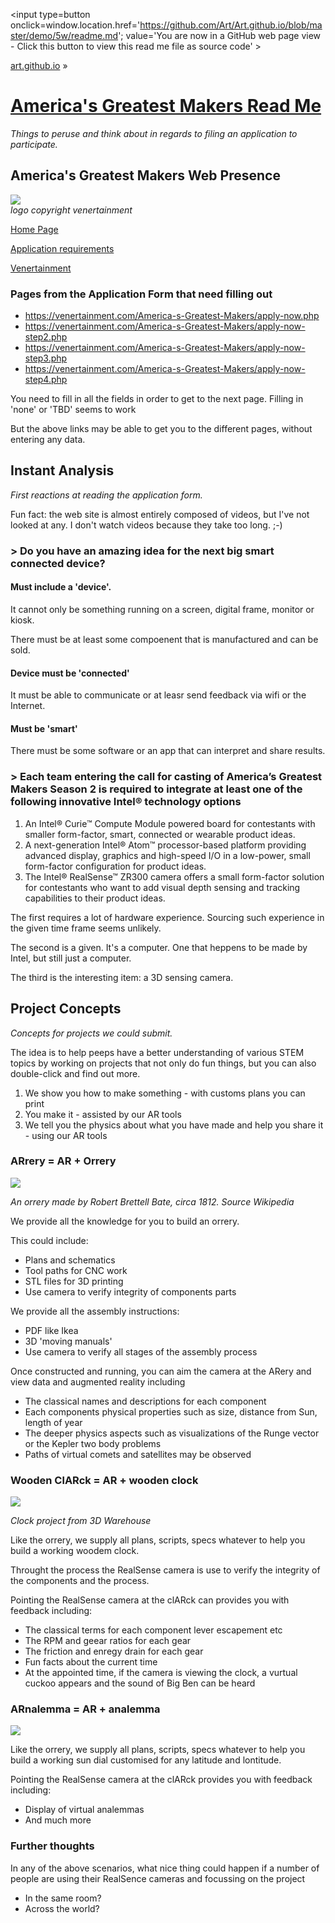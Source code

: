 <span style=display:none; >[You are now in a GitHub source code view - click this link to view Read Me file as a web page]
( https://art.github.io/demo/5w/#readme.md "View file as a web page." ) </span>
<input type=button onclick=window.location.href='https://github.com/Art/Art.github.io/blob/master/demo/5w/readme.md'; 
value='You are now in a GitHub web page view - Click this button to view this read me file as source code' >

[art.github.io]( https://art.github.io ) &raquo; 

[America's Greatest Makers Read Me]( https://art.github.io/projects/americas-greatest-makers/#readme.md )
===

_Things to peruse and think about in regards to filing an application to participate._


## America's Greatest Makers Web Presence


![]( https://venertainment.com/America-s-Greatest-Makers/images/footer-logo.jpg )  
_logo copyright venertainment_

[Home Page]( https://www.americasgreatestmakers.com )

[Application requirements]( https://venertainment.com/America-s-Greatest-Makers/ )

[Venertainment]( https://venertainment.com/ )

### Pages from the Application Form that need filling out

* https://venertainment.com/America-s-Greatest-Makers/apply-now.php
* https://venertainment.com/America-s-Greatest-Makers/apply-now-step2.php
* https://venertainment.com/America-s-Greatest-Makers/apply-now-step3.php
* https://venertainment.com/America-s-Greatest-Makers/apply-now-step4.php

You need to fill in all the fields in order to get to the next page. Filling in 'none' or 'TBD' seems to work

But the above links may be able to get you to the different pages, without entering any data.



## Instant Analysis

_First reactions at reading the application form._

Fun fact: the web site is almost entirely composed of videos, but I've not looked at any. I don't watch videos because they take too long. ;-)


### > Do you have an amazing idea for the next big smart connected device?


#### Must include a 'device'.

It cannot only be something running on a screen, digital frame, monitor or kiosk.

There must be at least some compoenent that is manufactured and can be sold.

#### Device must be 'connected'

It must be able to communicate or at leasr send feedback via wifi or the Internet.

#### Must be 'smart'

There must be some software or an app that can interpret and share results.

### > Each team entering the call for casting of America’s Greatest Makers Season 2 is required to integrate at least one of the following innovative Intel® technology options 

1. An Intel® Curie™ Compute Module powered board for contestants with smaller form-factor, smart, connected or wearable product ideas.
2. A next-generation Intel® Atom™ processor-based platform providing advanced display, graphics and high-speed I/O in a low-power, small form-factor configuration for product ideas.
3. The Intel® RealSense™ ZR300 camera offers a small form-factor solution for contestants who want to add visual depth sensing and tracking capabilities to their product ideas.

The first requires a lot of hardware experience. Sourcing such experience in the given time frame seems unlikely.

The second is a given. It's a computer. One that heppens to be made by Intel, but still just a computer.

The third is the interesting item: a 3D sensing camera.


## Project Concepts

_Concepts for projects we could submit._

The idea is to help peeps have a better understanding of various STEM topics by working on projects that not only do fun things,
but you can also double-click and find out more.

1. We show you how to make something - with customs plans you can print
2. You make it - assisted by our AR tools
3. We tell you the physics about what you have made and help you share it - using our AR tools




### ARrery = AR + Orrery

![]( https://upload.wikimedia.org/wikipedia/commons/thumb/b/b6/Thinktank_Birmingham_-_object_1956S00682.00001%281%29.jpg/320px-Thinktank_Birmingham_-_object_1956S00682.00001%281%29.jpg )

_An orrery made by Robert Brettell Bate, circa 1812. Source Wikipedia_

We provide all the knowledge for you to build an orrery.

This could include:

* Plans and schematics 
* Tool paths for CNC work
* STL files for 3D printing
* Use camera to verify integrity of components parts

We provide all the assembly instructions:

* PDF like Ikea
* 3D 'moving manuals'
* Use camera to verify all stages of the assembly process


Once constructed and running, you can aim the camera at the ARery and view data and augmented reality including

* The classical names and descriptions for each component
* Each components physical properties such as size, distance from Sun, length of year
* The deeper physics aspects such as visualizations of the Runge vector or the Kepler two body problems
* Paths of virtual comets and satellites may be observed


### Wooden ClARck = AR + wooden clock

![]( https://3dwarehouse.sketchup.com/warehouse/getpubliccontent?contentId=88db2228-9ac1-4356-9303-d16f8abd6c95 )

_Clock project from 3D Warehouse_


Like the orrery, we supply all plans, scripts, specs whatever to help you build a working woodem clock.

Throught the process the RealSense camera is use to verify the integrity of the components and the process.

Pointing the RealSense camera at the clARck can provides you with feedback including:

* The classical terms for each component lever escapement etc
* The RPM and geear ratios for each gear
* The friction and enregy drain for each gear
* Fun facts about the current time
* At the appointed time, if the camera is viewing the clock, a vurtual cuckoo appears and the sound of Big Ben can be heard


### ARnalemma = AR + analemma

![]( https://upload.wikimedia.org/wikipedia/commons/thumb/b/b6/Kew_Gardens_0502.JPG/320px-Kew_Gardens_0502.JPG )

Like the orrery, we supply all plans, scripts, specs whatever to help you build a working sun dial customised for any latitude and lontitude.

Pointing the RealSense camera at the clARck provides you with feedback including:

* Display of virtual analemmas
* And much more


### Further thoughts

In any of the above scenarios, what nice thing could happen if a number of people are using their RealSence cameras and focussing on the project

* In the same room?
* Across the world?




